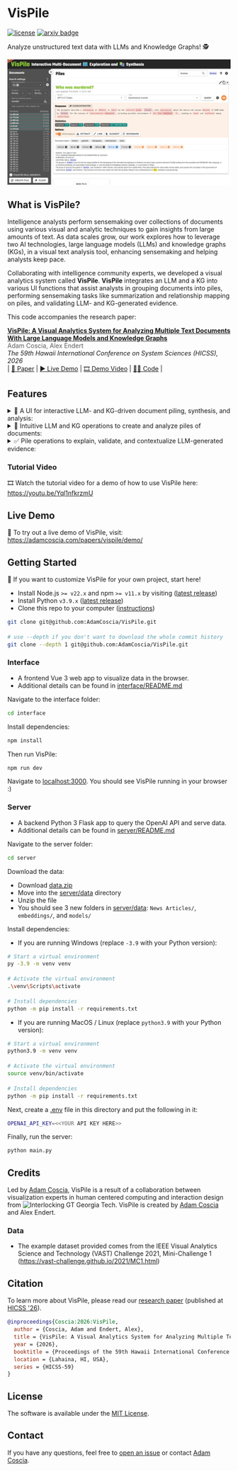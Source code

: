 # VisPile

[![license](https://img.shields.io/badge/License-Apache--2.0-454295)](https://github.com/AdamCoscia/VisPile/blob/main/LICENSE)
[![arxiv badge](https://img.shields.io/badge/arXiv-2403.04761-red)](https://arxiv.org/abs/2510.09605)

Analyze unstructured text data with LLMs and Knowledge Graphs! 🕵️

![The VisPile System](https://github.com/AdamCoscia/VisPile/blob/main/images/vispile.png)

## What is VisPile?

Intelligence analysts perform sensemaking over collections of documents using various visual and analytic techniques to gain insights from large amounts of text. As data scales grow, our work explores how to leverage two AI technologies, large language models (LLMs) and knowledge graphs (KGs), in a visual text analysis tool, enhancing sensemaking and helping analysts keep pace.

Collaborating with intelligence community experts, we developed a visual analytics system called **VisPile**. **VisPile** integrates an LLM and a KG into various UI functions that assist analysts in grouping documents into piles, performing sensemaking tasks like summarization and relationship mapping on piles, and validating LLM- and KG-generated evidence.

This code accompanies the research paper:

**[VisPile: A Visual Analytics System for Analyzing Multiple Text Documents With Large Language Models and Knowledge Graphs][paper]**  
<span style="opacity: 70%">Adam Coscia, Alex Endert</span>  
_The 59th Hawaii International Conference on System Sciences (HICSS), 2026_  
| [📖 Paper][paper] | [▶️ Live Demo][demo] | [🎞️ Demo Video][video] | [🧑‍💻 Code][code] |

## Features

<details>
  <summary> 🧭 A UI for interactive LLM- and KG-driven document piling, synthesis, and analysis:</summary>
  <img src="https://github.com/AdamCoscia/VisPile/blob/main/images/piling-ui.png" width="55%">
</details>

<details>
  <summary> 🚀 Intuitive LLM and KG operations to create and analyze piles of documents:</summary>
  <img src="https://github.com/AdamCoscia/VisPile/blob/main/images/ai-features.png" width="50%">
</details>

<details>
  <summary> ✅ Pile operations to explain, validate, and contextualize LLM-generated evidence:</summary>
  <img src="https://github.com/AdamCoscia/VisPile/blob/main/images/ai-validation.png">
</details>

### Tutorial Video

🎞️ Watch the tutorial video for a demo of how to use VisPile here: <https://youtu.be/Yql1nfkrzmU>

## Live Demo

🚀 To try out a live demo of VisPile, visit: <https://adamcoscia.com/papers/vispile/demo/>

## Getting Started

🌱 If you want to customize VisPile for your own project, start here!

- Install Node.js `>= v22.x` and npm `>= v11.x` by visiting ([latest release](https://nodejs.org/en/))
- Install Python `v3.9.x` ([latest release](https://www.python.org/downloads/release/python-3913/))
- Clone this repo to your computer ([instructions](https://docs.github.com/en/repositories/creating-and-managing-repositories/cloning-a-repository))

```bash
git clone git@github.com:AdamCoscia/VisPile.git

# use --depth if you don't want to download the whole commit history
git clone --depth 1 git@github.com:AdamCoscia/VisPile.git
```

### Interface

- A frontend Vue 3 web app to visualize data in the browser.
- Additional details can be found in [interface/README.md](./interface/README.md)

Navigate to the interface folder:

```bash
cd interface
```

Install dependencies:

```bash
npm install
```

Then run VisPile:

```bash
npm run dev
```

Navigate to [localhost:3000](http://localhost:3000/). You should see VisPile running in your browser :)

### Server

- A backend Python 3 Flask app to query the OpenAI API and serve data.
- Additional details can be found in [server/README.md](./server/README.md)

Navigate to the server folder:

```bash
cd server
```

Download the data:

- Download [data.zip](https://drive.google.com/file/d/1PzvYBNud8lFuBIRDxpb6AlEU235l9Hwz/view?usp=sharing)
- Move into the [server/data](server/data/) directory
- Unzip the file
- You should see 3 new folders in [server/data](server/data/): `News Articles/`, `embeddings/`, and `models/`

Install dependencies:

- If you are running Windows (replace `-3.9` with your Python version):

```bash
# Start a virtual environment
py -3.9 -m venv venv

# Activate the virtual environment
.\venv\Scripts\activate

# Install dependencies
python -m pip install -r requirements.txt
```

- If you are running MacOS / Linux (replace `python3.9` with your Python version):

```bash
# Start a virtual environment
python3.9 -m venv venv

# Activate the virtual environment
source venv/bin/activate

# Install dependencies
python -m pip install -r requirements.txt
```

Next, create a [.env](.env) file in this directory and put the following in it:

```bash
OPENAI_API_KEY=<<YOUR API KEY HERE>>
```

Finally, run the server:

```bash
python main.py
```

## Credits

Led by <a href='https://adamcoscia.com/' target='_blank'>Adam Coscia</a>, VisPile is a result of a collaboration between visualization experts in human centered computing and interaction design from
<img src="https://adamcoscia.com/assets/icons/other/gt-logo.png" alt="Interlocking GT" height="21" style="vertical-align: bottom;"/>
Georgia Tech.
VisPile is created by
<a href='https://adamcoscia.com/' target='_blank'>Adam Coscia</a>
and
Alex Endert.

### Data

- The example dataset provided comes from the IEEE Visual Analytics Science and Technology (VAST) Challenge 2021, Mini-Challenge 1 (<https://vast-challenge.github.io/2021/MC1.html>)

## Citation

To learn more about VisPile, please read our [research paper][paper] (published at [HICSS '26](https://hicss.hawaii.edu/)).

```bibtex
@inproceedings{Coscia:2026:VisPile,
  author = {Coscia, Adam and Endert, Alex},
  title = {VisPile: A Visual Analytics System for Analyzing Multiple Text Documents With Large Language Models and Knowledge Graphs},
  year = {2026},
  booktitle = {Proceedings of the 59th Hawaii International Conference on System Sciences},
  location = {Lahaina, HI, USA},
  series = {HICSS-59}
}
```

## License

The software is available under the [MIT License](https://github.com/AdamCoscia/VisPile/blob/main/LICENSE).

## Contact

If you have any questions, feel free to [open an issue](https://github.com/AdamCoscia/VisPile/issues/new) or contact [Adam Coscia](https://adamcoscia.com).

[paper]: https://arxiv.org/abs/2510.09605
[demo]: https://adamcoscia.com/papers/vispile/demo/
[video]: https://youtu.be/vY6SqkkNeMQ
[code]: https://github.com/AdamCoscia/VisPile
